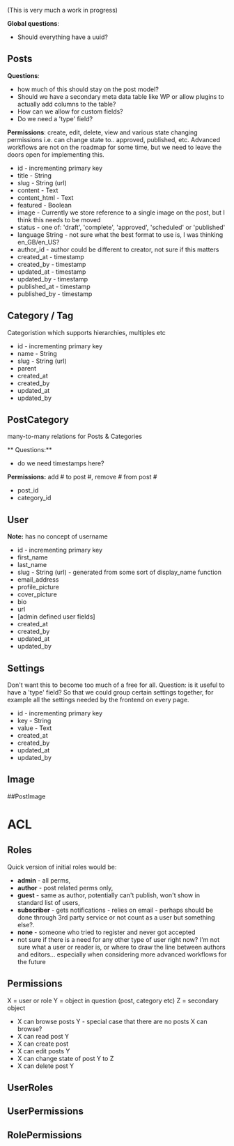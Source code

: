 (This is very much a work in progress)

**Global questions**: 
 * Should everything have a uuid?

## Posts

**Questions**: 
 * how much of this should stay on the post model? 
 * Should we have a secondary meta data table like WP or allow plugins to actually add columns to the table? 
 * How can we allow for custom fields?
 * Do we need a 'type' field?

**Permissions**: create, edit, delete, view and various state changing permissions i.e. can change state to.. approved, published, etc. 
Advanced workflows are not on the roadmap for some time, but we need to leave the doors open for implementing this.

- id - incrementing primary key
- title - String
- slug - String (url)
- content - Text
- content_html - Text
- featured - Boolean
- image - Currently we store reference to a single image on the post, but I think this needs to be moved 
- status - one of: 'draft', 'complete', 'approved', 'scheduled' or 'published'
- language String - not sure what the best format to use is, I was thinking en_GB/en_US?
- author_id - author could be different to creator, not sure if this matters
- created_at - timestamp
- created_by - timestamp
- updated_at - timestamp
- updated_by - timestamp
- published_at - timestamp
- published_by - timestamp

## Category / Tag

Categoristion which supports hierarchies, multiples etc

- id - incrementing primary key
- name - String
- slug - String (url)
- parent
- created_at
- created_by
- updated_at
- updated_by

## PostCategory

many-to-many relations for Posts & Categories

** Questions:** 
 * do we need timestamps here?

**Permissions:** add # to post #, remove # from post #

- post_id
- category_id

## User

**Note:** has no concept of username

- id - incrementing primary key
- first_name
- last_name
- slug - String (url) - generated from some sort of display_name function
- email_address
- profile_picture
- cover_picture
- bio
- url
- [admin defined user fields]
- created_at
- created_by
- updated_at
- updated_by

## Settings

Don't want this to become too much of a free for all. 
Question: is it useful to have a 'type' field? So that we could group certain settings together, for example all the settings needed by the frontend on every page.

- id - incrementing primary key
- key - String
- value - Text
- created_at
- created_by
- updated_at
- updated_by

## Image

##PostImage
      


# ACL
## Roles

Quick version of initial roles would be:

- **admin** - all perms, 
- **author** - post related perms only, 
- **guest** - same as author, potentially can't publish, won't show in standard list of users, 
- **subscriber** - gets notifications - relies on email - perhaps should be done through 3rd party service or not count as a user but something else?. 
- **none** - someone who tried to register and never got accepted
- not sure if there is a need for any other type of user right now? I'm not sure what a user or reader is, or where to draw the line between authors and editors... especially when considering more advanced workflows for the future

## Permissions

X = user or role
Y = object in question (post, category etc)
Z = secondary object

* X can browse posts Y - special case that there are no posts X can browse?
* X can read post Y
* X can create post
* X can edit posts Y
* X can change state of post Y to Z
* X can delete post Y

## UserRoles
## UserPermissions
## RolePermissions